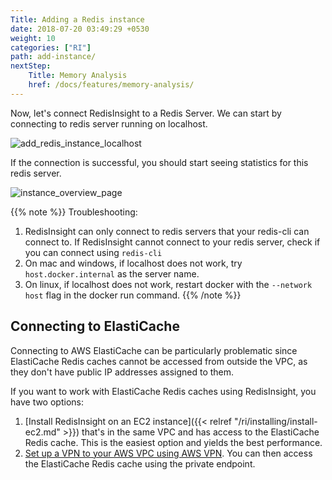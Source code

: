 ```yaml
---
Title: Adding a Redis instance
date: 2018-07-20 03:49:29 +0530
weight: 10
categories: ["RI"]
path: add-instance/
nextStep:
    Title: Memory Analysis
    href: /docs/features/memory-analysis/
---
```

Now, let's connect RedisInsight to a Redis Server. We can start by connecting to redis server running on localhost.

![add_redis_instance_localhost](/images/ri/add_redis_instance_localhost.png)

If the connection is successful, you should start seeing statistics for this redis server.

![instance_overview_page](/images/ri/instance_overview_page.png)

{{% note %}}
Troubleshooting:

1. RedisInsight can only connect to redis servers that your redis-cli can connect to.
    If RedisInsight cannot connect to your redis server, check if you can connect using `redis-cli`
1. On mac and windows, if localhost does not work, try `host.docker.internal` as the server name.
1. On linux, if localhost does not work, restart docker with the `--network host` flag in the docker run command.
{{% /note %}}

## Connecting to ElastiCache

Connecting to AWS ElastiCache can be particularly problematic since ElastiCache Redis caches cannot be accessed from outside the VPC, as they don't have public IP addresses assigned to them.

If you want to work with ElastiCache Redis caches using RedisInsight, you have two options:

1. [Install RedisInsight on an EC2 instance]({{< relref "/ri/installing/install-ec2.md" >}}) that's in the same VPC and has access to the ElastiCache Redis cache. 
   This is the easiest option and yields the best performance.
1. [Set up a VPN to your AWS VPC using AWS VPN](https://docs.aws.amazon.com/AmazonElastiCache/latest/red-ug/accessing-elasticache.html#access-from-outside-aws). 
   You can then access the ElastiCache Redis cache using the private endpoint.
